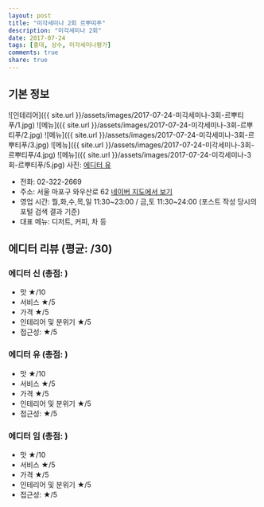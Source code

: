 ```yaml
---
layout: post
title: "미각세미나 2회 르뿌띠푸"
description: "미각세미나 2회"
date: 2017-07-24
tags: [홍대, 상수, 미각세미나평가]
comments: true
share: true
---
```


## 기본 정보
![인테리어]({{ site.url }}/assets/images/2017-07-24-미각세미나-3회-르뿌티푸/1.jpg)
![메뉴]({{ site.url }}/assets/images/2017-07-24-미각세미나-3회-르뿌티푸/2.jpg)
![메뉴]({{ site.url }}/assets/images/2017-07-24-미각세미나-3회-르뿌티푸/3.jpg)
![메뉴]({{ site.url }}/assets/images/2017-07-24-미각세미나-3회-르뿌티푸/4.jpg)
![메뉴]({{ site.url }}/assets/images/2017-07-24-미각세미나-3회-르뿌티푸/5.jpg)
사진: [에디터 유](http://applebear.xyz/)

* 전화: 02-322-2669
* 주소: 서울 마포구 와우산로 62 [네이버 지도에서 보기](http://map.naver.com/?mapmode=0&lat=37.549942&lng=126.923232&pinId=13156166&dlevel=11&enc=b64&pinType=site)
* 영업 시간: 뭘,화,수,목,일 11:30~23:00 / 금,토 11:30~24:00 (포스트 작성 당시의 포털 검색 결과 기준)
* 대표 메뉴: 디저트, 커피, 차 등

## 에디터 리뷰 (평균: /30)
### 에디터 신 (총점: )
* 맛 ★/10
* 서비스 ★/5
* 가격 ★/5
* 인테리어 및 분위기 ★/5
* 접근성: ★/5

> 

### 에디터 유 (총점: )
* 맛 ★/10
* 서비스 ★/5
* 가격 ★/5
* 인테리어 및 분위기 ★/5
* 접근성: ★/5

> 

### 에디터 임 (총점: )
* 맛 ★/10
* 서비스 ★/5
* 가격 ★/5
* 인테리어 및 분위기 ★/5
* 접근성: ★/5

> 